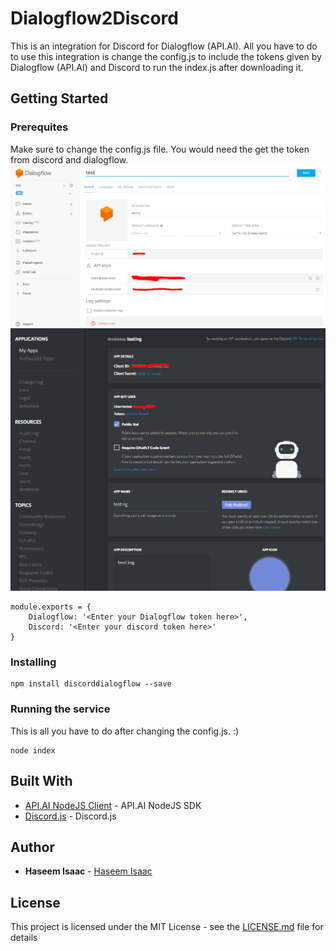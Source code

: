 # Dialogflow2Discord

This is an integration for Discord for Dialogflow (API.AI). 
All you have to do to use this integration is change the config.js to include the tokens given by Dialogflow (API.AI) and Discord to run the index.js after downloading it.


## Getting Started
### Prerequites
Make sure to change the config.js file. You would need the get the token from discord and dialogflow.
![Dialogflow](Dialogflow.PNG)
![Discord](Discord.PNG)
```
module.exports = {
	Dialogflow: '<Enter your Dialogflow token here>',
	Discord: '<Enter your discord token here>'
}
```
### Installing
```
npm install discorddialogflow --save
```
### Running the service
This is all you have to do after changing the config.js. :)
```
node index
```

## Built With

* [API.AI NodeJS Client](https://github.com/dialogflow/dialogflow-nodejs-client) - API.AI NodeJS SDK
* [Discord.js](https://discord.js.org/) - Discord.js

## Author
* **Haseem Isaac** - [Haseem Isaac](https://github.com/haseemisaac)

## License

This project is licensed under the MIT License - see the [LICENSE.md](LICENSE.md) file for details

